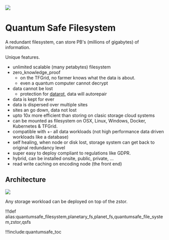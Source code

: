 ![](img/filesystem_abstract.png)

# Quantum Safe Filesystem

A redundant filesystem, can store PB's (millions of gigabytes) of information.

Unique features.

- unlimited scalable (many petabytes) filesystem
- zero_knowledge_proof
  - on the TFGrid, no farmer knows what the data is about.
  - even a quantum computer cannot decrypt
- data cannot be lost
  - protection for [datarot](datarot), data will autorepair
- data is kept for ever
- data is dispersed over multiple sites
- sites an go down, data not lost
- upto 10x more efficient than storing on clasic storage cloud systems
- can be mounted as filesystem on OSX, Linux, Windows, Docker, Kubernetes & TFGrid.
- compatible with +- all data workloads (not high performance data driven workloads like a database)
- self healing, when node or disk lost, storage system can get back to original redundancy level
- super easy to deploy compliant to regulations like GDPR.
- hybrid, can be installed onsite, public, private, ...
- read write caching on encoding node (the front end)

<!-- ### Usage

- examples:
  - data files (json or dtml) = data of your digital life
  - files of the [filemanager](twin:dtfilemanager)
  - backend for the [dthyperdrive](twin:dthyperdrive) -->

## Architecture

![](img/qsstorage_architecture.png)

Any storage workload can be deployed on top of the zstor.

!!!def alias:quantumsafe_filesystem,planetary_fs,planet_fs,quantumsafe_file_system,zstor,qsfs

!!!include:quantumsafe_toc